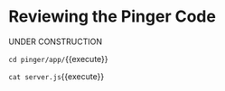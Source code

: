 # Reviewing the Pinger Code

UNDER CONSTRUCTION

`cd pinger/app/`{{execute}}

`cat server.js`{{execute}}


